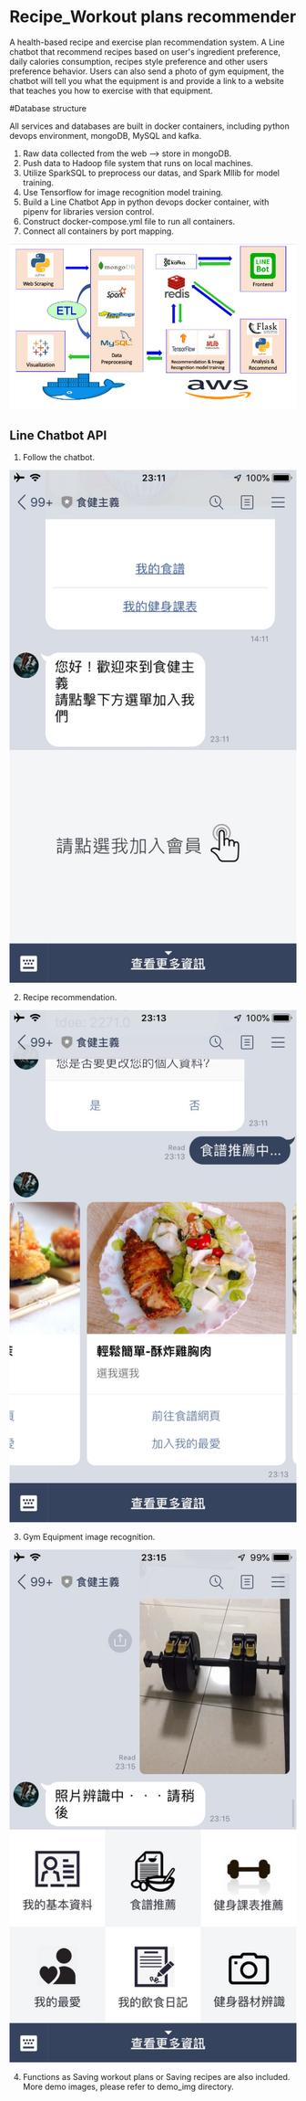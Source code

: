 # Recipe_Workout plans recommender
A health-based recipe and exercise plan recommendation system.
A Line chatbot that recommend recipes based on user's ingredient preference, daily calories consumption, recipes style preference 
and other users preference behavior. Users can also send a photo of gym equipment, the chatbot will tell you what the equipment is 
and provide a link to a website that teaches you how to exercise with that equipment.

#Database structure

All services and databases are built in docker containers, including python devops environment, mongoDB, MySQL and kafka. 

1. Raw data collected from the web --> store in mongoDB.
2. Push data to Hadoop file system that runs on local machines.
3. Utilize SparkSQL to preprocess our datas, and Spark Mllib for model training.
4. Use Tensorflow for image recognition model training.
5. Build a Line Chatbot App in python devops docker container, with pipenv for libraries version control.
6. Construct docker-compose.yml file to run all containers.
7. Connect all containers by port mapping.

![alt text](https://github.com/asd855280/recipe_recommend_final/blob/master/demo_img/structure.png?raw=true)

## Line Chatbot API
1. Follow the chatbot.

![alt text](https://github.com/asd855280/recipe_recommend_final/blob/master/demo_img/follow.jpg)

2. Recipe recommendation.

![alt text](https://github.com/asd855280/recipe_recommend_final/blob/master/demo_img/recipe_recom.jpg?raw=true)

3. Gym Equipment image recognition.

![alt text](https://github.com/asd855280/recipe_recommend_final/blob/master/demo_img/image_recog.jpg?raw=true)

4. Functions as Saving workout plans or Saving recipes are also included. More demo images, please refer to demo_img directory.

